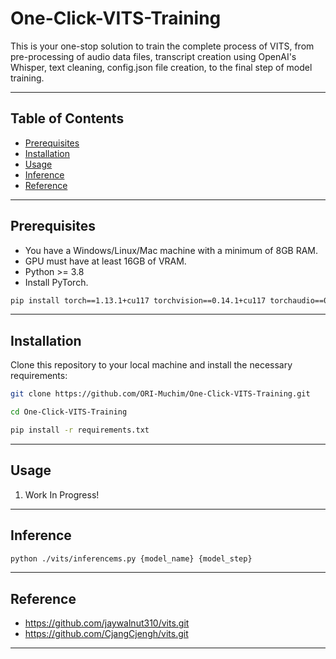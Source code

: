 # One-Click-VITS-Training

This is your one-stop solution to train the complete process of VITS, from pre-processing of audio data files, transcript creation using OpenAI's Whisper, text cleaning, config.json file creation, to the final step of model training.

---

## Table of Contents

- [Prerequisites](#prerequisites)
- [Installation](#installation)
- [Usage](#usage)
- [Inference](#inference)
- [Reference](#Reference)

---

## Prerequisites

* You have a Windows/Linux/Mac machine with a minimum of 8GB RAM.
* GPU must have at least 16GB of VRAM.
* Python >= 3.8
* Install PyTorch.
```sh
pip install torch==1.13.1+cu117 torchvision==0.14.1+cu117 torchaudio==0.13.1 --extra-index-url https://download.pytorch.org/whl/cu117
```

---

## Installation

Clone this repository to your local machine and install the necessary requirements:

```sh
git clone https://github.com/ORI-Muchim/One-Click-VITS-Training.git
```

```sh
cd One-Click-VITS-Training
```

```sh
pip install -r requirements.txt
```

---

## Usage

1. Work In Progress!

---

## Inference

```sh
python ./vits/inferencems.py {model_name} {model_step}
```

---

## Reference

- https://github.com/jaywalnut310/vits.git
- https://github.com/CjangCjengh/vits.git

---